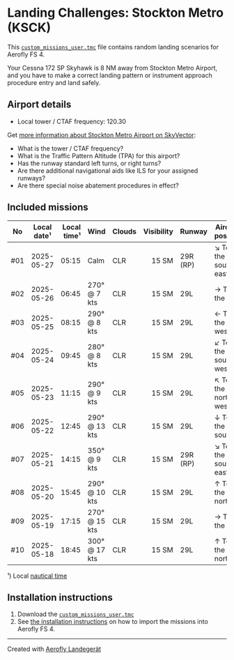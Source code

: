 # Landing Challenges: Stockton Metro (KSCK)

This [`custom_missions_user.tmc`](missions/custom_missions_user.tmc) file contains random landing scenarios for Aerofly FS 4.

Your Cessna 172 SP Skyhawk is 8 NM away from Stockton Metro Airport, and you have to make a correct landing pattern or instrument approach procedure entry and land safely.

## Airport details

- Local tower / CTAF frequency: 120.30

Get [more information about Stockton Metro Airport on SkyVector](https://skyvector.com/airport/KSCK):

- What is the tower / CTAF frequency?
- What is the Traffic Pattern Altitude (TPA) for this airport?
- Has the runway standard left turns, or right turns?
- Are there additional navigational aids like ILS for your assigned runways?
- Are there special noise abatement procedures in effect?

## Included missions

| No  | Local date¹ | Local time¹ | Wind          | Clouds | Visibility | Runway   | Aircraft position    |
| :-: | ----------- | ----------: | ------------- | ------ | ---------: | -------- | -------------------- |
| #01 | 2025-05-27  |       05:15 | Calm          | CLR    |      15 SM | 29R (RP) | ↘ To the south-east |
| #02 | 2025-05-26  |       06:45 | 270° @ 7 kts  | CLR    |      15 SM | 29L      | → To the east        |
| #03 | 2025-05-25  |       08:15 | 290° @ 8 kts  | CLR    |      15 SM | 29L      | ← To the west        |
| #04 | 2025-05-24  |       09:45 | 280° @ 8 kts  | CLR    |      15 SM | 29L      | ↙ To the south-west |
| #05 | 2025-05-23  |       11:15 | 290° @ 9 kts  | CLR    |      15 SM | 29L      | ↖ To the north-west |
| #06 | 2025-05-22  |       12:45 | 290° @ 13 kts | CLR    |      15 SM | 29L      | ↓ To the south       |
| #07 | 2025-05-21  |       14:15 | 350° @ 9 kts  | CLR    |      15 SM | 29R (RP) | ↘ To the south-east |
| #08 | 2025-05-20  |       15:45 | 290° @ 10 kts | CLR    |      15 SM | 29L      | ↑ To the north       |
| #09 | 2025-05-19  |       17:15 | 270° @ 15 kts | CLR    |      15 SM | 29L      | → To the east        |
| #10 | 2025-05-18  |       18:45 | 300° @ 17 kts | CLR    |      15 SM | 29L      | ↑ To the north       |

¹) Local [nautical time](https://en.wikipedia.org/wiki/Nautical_time)

## Installation instructions

1. Download the [`custom_missions_user.tmc`](missions/custom_missions_user.tmc)
2. See [the installation instructions](https://fboes.github.io/aerofly-missions/docs/generic-installation.html) on how to import the missions into Aerofly FS 4.

---

Created with [Aerofly Landegerät](https://github.com/fboes/aerofly-patterns)
